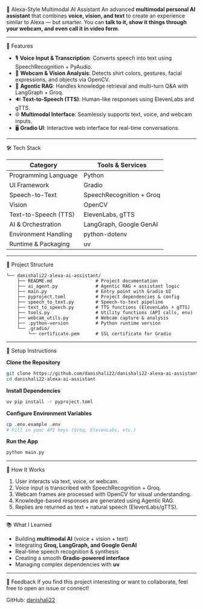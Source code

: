 🤖 Alexa-Style Multimodal AI Assistant
An advanced **multimodal personal AI assistant** that combines **voice, vision, and text** to create an experience similar to Alexa — but smarter. You can **talk to it, show it things through your webcam, and even call it in video form**.

---

📌 Features

* 🎙️ **Voice Input & Transcription**: Converts speech into text using SpeechRecognition + PyAudio.
* 👀 **Webcam & Vision Analysis**: Detects shirt colors, gestures, facial expressions, and objects via OpenCV.
* 🧠 **Agentic RAG**: Handles knowledge retrieval and multi-turn Q\&A with LangGraph + Groq.
* 🔊 **Text-to-Speech (TTS)**: Human-like responses using ElevenLabs and gTTS.
* 🌐 **Multimodal Interface**: Seamlessly supports text, voice, and webcam inputs.
* 🖥️ **Gradio UI**: Interactive web interface for real-time conversations.

---

🛠️ Tech Stack

| Category             | Tools & Services         |
| -------------------- | ------------------------ |
| Programming Language | Python                   |
| UI Framework         | Gradio                   |
| Speech-to-Text       | SpeechRecognition + Groq |
| Vision               | OpenCV                   |
| Text-to-Speech (TTS) | ElevenLabs, gTTS         |
| AI & Orchestration   | LangGraph, Google GenAI  |
| Environment Handling | python-dotenv            |
| Runtime & Packaging  | uv                       |

---

📁 Project Structure

```
└── danishali22-alexa-ai-assistant/
    ├── README.md                # Project documentation
    ├── ai_agent.py              # Agentic RAG + assistant logic
    ├── main.py                  # Entry point with Gradio UI
    ├── pyproject.toml           # Project dependencies & config
    ├── speech_to_text.py        # Speech-to-text pipeline
    ├── text_to_speech.py        # TTS functions (ElevenLabs + gTTS)
    ├── tools.py                 # Utility functions (API calls, env)
    ├── webcam_utils.py          # Webcam capture & analysis
    ├── .python-version          # Python runtime version
    └── .gradio/
        └── certificate.pem      # SSL certificate for Gradio
```

---

🔧 Setup Instructions

**Clone the Repository**

```bash
git clone https://github.com/danishali22/danishali22-alexa-ai-assistant.git
cd danishali22-alexa-ai-assistant
```

**Install Dependencies**

```bash
uv pip install -r pyproject.toml
```

**Configure Environment Variables**

```bash
cp .env.example .env
# Fill in your API keys (Groq, ElevenLabs, etc.)
```

**Run the App**

```bash
python main.py
```

---

🤖 How It Works

1. User interacts via text, voice, or webcam.
2. Voice input is transcribed with SpeechRecognition + Groq.
3. Webcam frames are processed with OpenCV for visual understanding.
4. Knowledge-based responses are generated using Agentic RAG.
5. Replies are returned as text + natural speech (ElevenLabs/gTTS).

---

📚 What I Learned

* Building **multimodal AI** (voice + vision + text)
* Integrating **Groq, LangGraph, and Google GenAI**
* Real-time speech recognition & synthesis
* Creating a smooth **Gradio-powered interface**
* Managing complex dependencies with **uv**

---

🙌 Feedback
If you find this project interesting or want to collaborate, feel free to open an issue or connect!

GitHub: [danishali22](https://github.com/danishali22)

